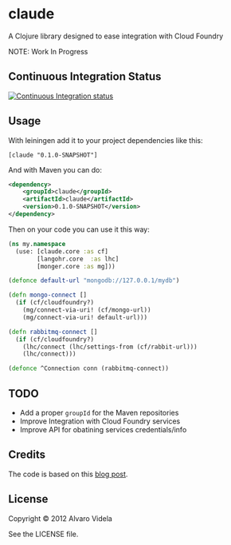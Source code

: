 # claude

A Clojure library designed to ease integration with Cloud Foundry

NOTE: Work In Progress

## Continuous Integration Status

[![Continuous Integration status](https://secure.travis-ci.org/videlalvaro/claude.png)](http://travis-ci.org/videlalvaro/claude)

## Usage

With leiningen add it to your project dependencies like this:

    [claude "0.1.0-SNAPSHOT"]

And with Maven you can do:

```xml
<dependency>
    <groupId>claude</groupId>
    <artifactId>claude</artifactId>
    <version>0.1.0-SNAPSHOT</version>
</dependency>
```

Then on your code you can use it this way:

```clojure
(ns my.namespace
  (use: [claude.core :as cf]
        [langohr.core  :as lhc]
        [monger.core :as mg]))

(defonce default-url "mongodb://127.0.0.1/mydb")

(defn mongo-connect []
  (if (cf/cloudfoundry?)
    (mg/connect-via-uri! (cf/mongo-url))
    (mg/connect-via-uri! default-url)))

(defn rabbitmq-connect []
  (if (cf/cloudfoundry?)
    (lhc/connect (lhc/settings-from (cf/rabbit-url)))
    (lhc/connect)))

(defonce ^Connection conn (rabbitmq-connect))
```

## TODO

- Add a proper `groupId` for the Maven repositories
- Improve Integration with Cloud Foundry services
- Improve API for obatining services credentials/info

## Credits

The code is based on this [blog post](http://sunng.info/blog/2012/01/clojure-on-cloudfoundry/).

## License

Copyright © 2012 Alvaro Videla

See the LICENSE file.
